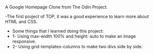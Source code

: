 A Google Homepage Clone from The Odin Project. 

-The first project of TOP, it was a good experience to learn more about HTML and CSS.



- Some things that I learned doing this project:
- 1- Using max-width 100% and height: auto to make an image responsive.
- 2- Using grid-templates-columns to make two divs side by side.
 

